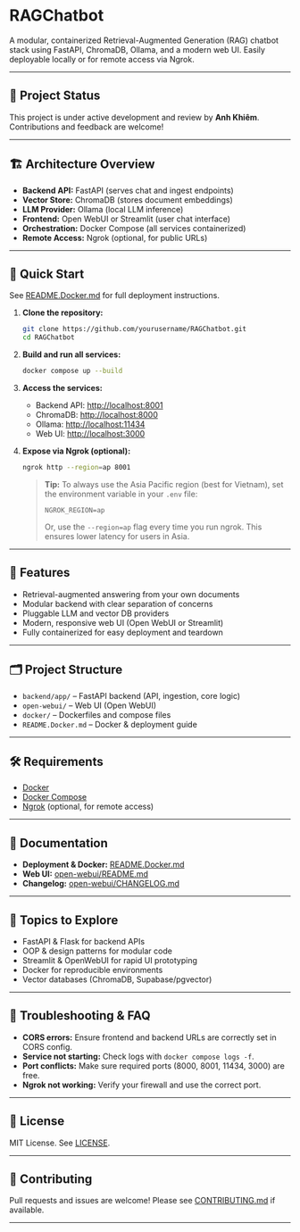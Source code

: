 # RAGChatbot

A modular, containerized Retrieval-Augmented Generation (RAG) chatbot stack using FastAPI, ChromaDB, Ollama, and a modern web UI. Easily deployable locally or for remote access via Ngrok.

---

## 🚦 Project Status

This project is under active development and review by **Anh Khiêm**. Contributions and feedback are welcome!

---

## 🏗️ Architecture Overview

- **Backend API:** FastAPI (serves chat and ingest endpoints)
- **Vector Store:** ChromaDB (stores document embeddings)
- **LLM Provider:** Ollama (local LLM inference)
- **Frontend:** Open WebUI or Streamlit (user chat interface)
- **Orchestration:** Docker Compose (all services containerized)
- **Remote Access:** Ngrok (optional, for public URLs)

---

## 🚀 Quick Start

See [README.Docker.md](README.Docker.md) for full deployment instructions.

1. **Clone the repository:**
   ```sh
   git clone https://github.com/yourusername/RAGChatbot.git
   cd RAGChatbot
   ```

2. **Build and run all services:**
   ```sh
   docker compose up --build
   ```

3. **Access the services:**
   - Backend API: [http://localhost:8001](http://localhost:8001)
   - ChromaDB: [http://localhost:8000](http://localhost:8000)
   - Ollama: [http://localhost:11434](http://localhost:11434)
   - Web UI: [http://localhost:3000](http://localhost:3000)

4. **Expose via Ngrok (optional):**
   ```sh
   ngrok http --region=ap 8001
   ```

   > **Tip:** To always use the Asia Pacific region (best for Vietnam), set the environment variable in your `.env` file:
   >
   > ```env
   > NGROK_REGION=ap
   > ```
   >
   > Or, use the `--region=ap` flag every time you run ngrok. This ensures lower latency for users in Asia.

---

## 🧩 Features

- Retrieval-augmented answering from your own documents
- Modular backend with clear separation of concerns
- Pluggable LLM and vector DB providers
- Modern, responsive web UI (Open WebUI or Streamlit)
- Fully containerized for easy deployment and teardown

---

## 🗂 Project Structure

- `backend/app/` – FastAPI backend (API, ingestion, core logic)
- `open-webui/` – Web UI (Open WebUI)
- `docker/` – Dockerfiles and compose files
- `README.Docker.md` – Docker & deployment guide

---

## 🛠️ Requirements

- [Docker](https://www.docker.com/)
- [Docker Compose](https://docs.docker.com/compose/)
- [Ngrok](https://ngrok.com/) (optional, for remote access)

---

## 📝 Documentation

- **Deployment & Docker:** [README.Docker.md](README.Docker.md)
- **Web UI:** [open-webui/README.md](open-webui/README.md)
- **Changelog:** [open-webui/CHANGELOG.md](open-webui/CHANGELOG.md)

---

## 🧠 Topics to Explore

- FastAPI & Flask for backend APIs
- OOP & design patterns for modular code
- Streamlit & OpenWebUI for rapid UI prototyping
- Docker for reproducible environments
- Vector databases (ChromaDB, Supabase/pgvector)

---

## 🧪 Troubleshooting & FAQ

- **CORS errors:** Ensure frontend and backend URLs are correctly set in CORS config.
- **Service not starting:** Check logs with `docker compose logs -f`.
- **Port conflicts:** Make sure required ports (8000, 8001, 11434, 3000) are free.
- **Ngrok not working:** Verify your firewall and use the correct port.

---

## 📄 License

MIT License. See [LICENSE](LICENSE).

---

## 🤝 Contributing

Pull requests and issues are welcome! Please see [CONTRIBUTING.md](CONTRIBUTING.md) if available.

---
